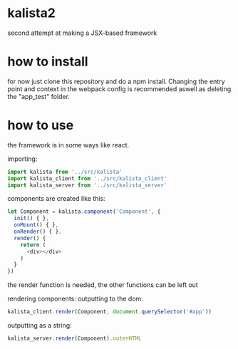 # kalista2
second attempt at making a JSX-based framework

# how to install
for now just clone this repository and do a npm install. Changing the entry point and context in the webpack config is recommended aswell as deleting the "app_test" folder.

# how to use
the framework is in some ways like react.

importing:
```js
import kalista from '../src/kalista'
import kalista_client from '../src/kalista_client'
import kalista_server from '../src/kalista_server'
```

components are created like this:
```js
let Component = kalista.component('Component', {
  init() { },
  onMount() { },
  onRender() { },
  render() {
    return (
      <div></div>
    )
  }
})
```

the render function is needed, the other functions can be left out

rendering components:
outputting to the dom:
```js
kalista_client.render(Component, document.querySelector('#app'))
```
outputting as a string:
```js
kalista_server.render(Component).outerHTML
```


